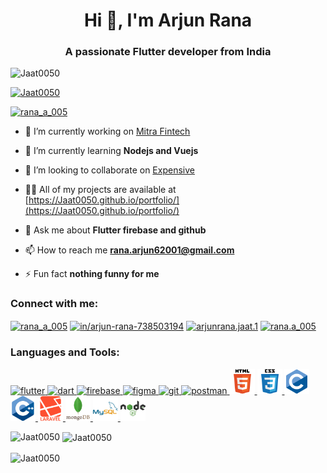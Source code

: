 <h1 align="center">Hi 👋, I'm Arjun Rana</h1>
<h3 align="center">A passionate Flutter developer from India</h3>

<p align="left"> <img src="https://komarev.com/ghpvc/?username=Jaat0050&label=Profile%20views&color=0e75b6&style=flat" alt="Jaat0050" /> </p>

<p align="left"> <a href="https://github.com/ryo-ma/github-profile-trophy"><img src="https://github-profile-trophy.vercel.app/?username=Jaat0050" alt="Jaat0050" /></a> </p>

<p align="left"> <a href="https://twitter.com/rana_a_005" target="blank"><img src="https://img.shields.io/twitter/follow/rana_a_005?logo=twitter&style=for-the-badge" alt="rana_a_005" /></a> </p>

- 🔭 I’m currently working on [Mitra Fintech](https://play.google.com/store/apps/details?id=com.mitra_fintech.agent.app)

- 🌱 I’m currently learning **Nodejs and Vuejs**

- 👯 I’m looking to collaborate on [Expensive](https://github.com/Jaat0050/expensive-app)

- 👨‍💻 All of my projects are available at [https://Jaat0050.github.io/portfolio/](https://Jaat0050.github.io/portfolio/)

- 💬 Ask me about **Flutter firebase and github**

- 📫 How to reach me **rana.arjun62001@gmail.com**

- ⚡ Fun fact **nothing funny for me**

<h3 align="left">Connect with me:</h3>
<p align="left">
<a href="https://twitter.com/rana_a_005" target="blank"><img align="center" src="https://raw.githubusercontent.com/rahuldkjain/github-profile-readme-generator/master/src/images/icons/Social/twitter.svg" alt="rana_a_005" height="30" width="40" /></a>
<a href="https://linkedin.com/in/in/arjun-rana-738503194" target="blank"><img align="center" src="https://raw.githubusercontent.com/rahuldkjain/github-profile-readme-generator/master/src/images/icons/Social/linked-in-alt.svg" alt="in/arjun-rana-738503194" height="30" width="40" /></a>
<a href="https://fb.com/arjunrana.jaat.1" target="blank"><img align="center" src="https://raw.githubusercontent.com/rahuldkjain/github-profile-readme-generator/master/src/images/icons/Social/facebook.svg" alt="arjunrana.jaat.1" height="30" width="40" /></a>
<a href="https://instagram.com/rana.a_005" target="blank"><img align="center" src="https://raw.githubusercontent.com/rahuldkjain/github-profile-readme-generator/master/src/images/icons/Social/instagram.svg" alt="rana.a_005" height="30" width="40" /></a>
</p>

<h3 align="left">Languages and Tools:</h3>
<p align="left"> 
     <a href="https://flutter.dev" target="_blank" rel="noreferrer"> <img src="https://www.vectorlogo.zone/logos/flutterio/flutterio-icon.svg" alt="flutter" width="40" height="40"/> </a>
        <a href="https://dart.dev" target="_blank" rel="noreferrer"> <img src="https://www.vectorlogo.zone/logos/dartlang/dartlang-icon.svg" alt="dart" width="40" height="40"/> </a>
        <a href="https://firebase.google.com/" target="_blank" rel="noreferrer"> <img src="https://www.vectorlogo.zone/logos/firebase/firebase-icon.svg" alt="firebase" width="40" height="40"/> </a>
     <a href="https://www.figma.com/" target="_blank" rel="noreferrer"> <img src="https://www.vectorlogo.zone/logos/figma/figma-icon.svg" alt="figma" width="40" height="40"/> </a>
        <a href="https://git-scm.com/" target="_blank" rel="noreferrer"> <img src="https://www.vectorlogo.zone/logos/git-scm/git-scm-icon.svg" alt="git" width="40" height="40"/> </a>
     <a href="https://postman.com" target="_blank" rel="noreferrer"> <img src="https://www.vectorlogo.zone/logos/getpostman/getpostman-icon.svg" alt="postman" width="40" height="40"/> </a>
        <a href="https://www.w3.org/html/" target="_blank" rel="noreferrer"> <img src="https://raw.githubusercontent.com/devicons/devicon/master/icons/html5/html5-original-wordmark.svg" alt="html5" width="40" height="40"/> </a>
       <a href="https://www.w3schools.com/css/" target="_blank" rel="noreferrer"> <img src="https://raw.githubusercontent.com/devicons/devicon/master/icons/css3/css3-original-wordmark.svg" alt="css3" width="40" height="40"/> </a>
        <a href="https://www.cprogramming.com/" target="_blank" rel="noreferrer"> <img src="https://raw.githubusercontent.com/devicons/devicon/master/icons/c/c-original.svg" alt="c" width="40" height="40"/> </a>
        <a href="https://www.w3schools.com/cpp/" target="_blank" rel="noreferrer"> <img src="https://raw.githubusercontent.com/devicons/devicon/master/icons/cplusplus/cplusplus-original.svg" alt="cplusplus" width="40" height="40"/> </a>
<a href="https://laravel.com/" target="_blank" rel="noreferrer"> <img src="https://raw.githubusercontent.com/devicons/devicon/master/icons/laravel/laravel-plain-wordmark.svg" alt="laravel" width="40" height="40"/> </a>
<a href="https://www.mongodb.com/" target="_blank" rel="noreferrer"> <img src="https://raw.githubusercontent.com/devicons/devicon/master/icons/mongodb/mongodb-original-wordmark.svg" alt="mongodb" width="40" height="40"/> </a>
<a href="https://www.mysql.com/" target="_blank" rel="noreferrer"> <img src="https://raw.githubusercontent.com/devicons/devicon/master/icons/mysql/mysql-original-wordmark.svg" alt="mysql" width="40" height="40"/> </a>
<a href="https://nodejs.org" target="_blank" rel="noreferrer"> <img src="https://raw.githubusercontent.com/devicons/devicon/master/icons/nodejs/nodejs-original-wordmark.svg" alt="nodejs" width="40" height="40"/> </a>

</p>

<p><img align="left" src="https://github-readme-stats.vercel.app/api/top-langs?username=Jaat0050&show_icons=true&locale=en&layout=compact" alt="Jaat0050" /></p>

<p>&nbsp;<img align="center" src="https://github-readme-stats.vercel.app/api?username=Jaat0050&show_icons=true&locale=en" alt="Jaat0050" /></p>

<p><img align="center" src="https://github-readme-streak-stats.herokuapp.com/?user=Jaat0050&" alt="Jaat0050" /></p>


<!---
Hi, I’m Arjun! 👋
- 🌱 I’m currently working on dart and flutter 
- 📫 How to reach me - WhatsApp me here https://wa.me/917417662218
--->


<!---
Jaat0050/Jaat0050 is a ✨ special ✨ repository because its `README.md` (this file) appears on your GitHub profile.
You can click the Preview link to take a look at your changes.
--->
